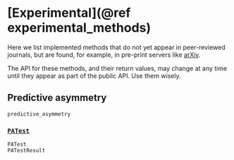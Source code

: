 # [Experimental](@ref experimental_methods)

Here we list implemented methods that do not yet appear in peer-reviewed journals,
but are found, for example, in pre-print servers like [arXiv](https://arxiv.org/).

The API for these methods, and their return values, may change at any time until
they appear as part of the public API. Use them wisely.

## Predictive asymmetry

```@docs
predictive_asymmetry
```

### [`PATest`](@ref)

```@docs
PATest
PATestResult
```
